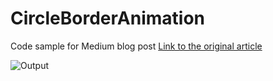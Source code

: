 # CircleBorderAnimation
Code sample for Medium blog post
[Link to the original article](https://medium.com/better-programming/a-cool-circular-motion-animation-in-swift-96add6fce98d#e42d-4b6b6453ac27)


![Output](https://miro.medium.com/max/1400/1*vbxPZ6d3zaxTLbujbkuLUw.gif)
